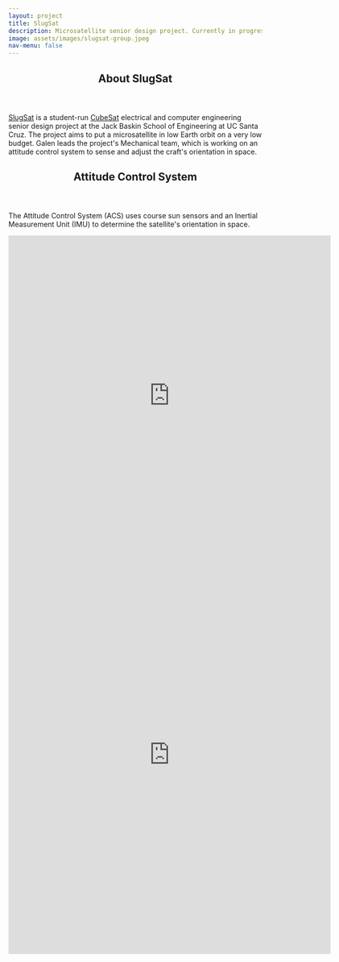 ```yaml
---
layout: project
title: SlugSat
description: Microsatellite senior design project. Currently in progress.
image: assets/images/slugsat-group.jpeg
nav-menu: false
---
```

<section id="about">
	<div class="inner">
		<header class="major">
			<h1>About SlugSat</h1>
		</header>
		<p><a href="https://slugsat.soe.ucsc.edu/home-page">SlugSat</a> is a student-run <a href="http://www.cubesat.org/">CubeSat</a> electrical and computer engineering senior design project at the Jack Baskin School of Engineering at UC Santa Cruz. The project aims to put a microsatellite in low Earth orbit on a very low budget. Galen leads the project's Mechanical team, which is working on an attitude control system to sense and adjust the craft's orientation in space.</p>
	</div>
</section>

<!-- Attitude Control System (One) -->
<section id="one">
	<div class="inner">
		<div class="row">
			<div class="6u 12u$(medium)">
				<header class="major">
					<h2>Attitude Control System</h2>
				</header>
				<p>The Attitude Control System (ACS) uses course sun sensors and an Inertial Measurement Unit (IMU) to determine the satellite's orientation in space. </p>
			</div>
			<div class="6u$ 12u$(medium)">
				<iframe src='https://gfycat.com/ifr/LividIncomparableFennecfox' frameborder='0' scrolling='no' allowfullscreen width='640' height='635'></iframe>
				<iframe src='https://gfycat.com/ifr/DearMetallicGander' frameborder='0' scrolling='no' allowfullscreen width='640' height='792'></iframe>
			</div>
		</div>
	</div>
</section>

